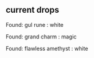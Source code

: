 ## current drops

Found: gul rune : white
Found: grand charm : magic
Found: flawless amethyst : white

